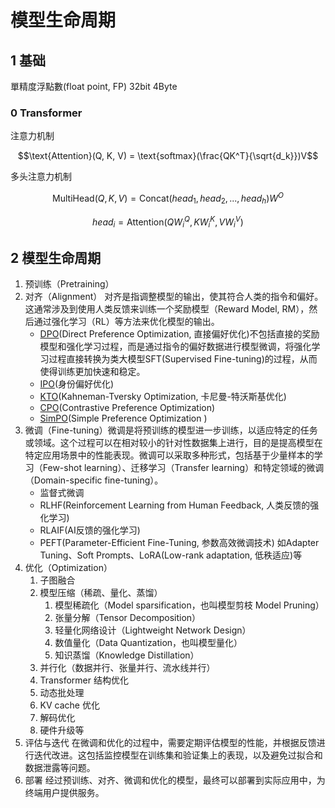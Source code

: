 # 模型生命周期

## 1 基础

單精度浮點數(float point, FP) 32bit 4Byte

### 0 Transformer

注意力机制

$$\text{Attention}(Q, K, V) = \text{softmax}(\frac{QK^T}{\sqrt{d_k}})V$$

多头注意力机制

$$\text{MultiHead}(Q, K, V) = \text{Concat}(head_1, head_2, ..., head_h)W^O$$

$$head_i = \text{Attention}(QW_i^Q, KW_i^K, VW_i^V)$$

## 2 模型生命周期

1. 预训练（Pretraining）
2. 对齐（Alignment） 对齐是指调整模型的输出，使其符合人类的指令和偏好。这通常涉及到使用人类反馈来训练一个奖励模型（Reward Model, RM），然后通过强化学习（RL）等方法来优化模型的输出。
   - [DPO](https://arxiv.org/abs/2305.18290)(Direct Preference Optimization, 直接偏好优化)不包括直接的奖励模型和强化学习过程，而是通过指令的偏好数据进行模型微调，将强化学习过程直接转换为类大模型SFT(Supervised Fine-tuning)的过程，从而使得训练更加快速和稳定。
   - [IPO](https://arxiv.org/abs/2310.12036)(身份偏好优化)
   - [KTO](https://arxiv.org/abs/2402.01306)(Kahneman-Tversky Optimization, 卡尼曼-特沃斯基优化)
   - [CPO](https://arxiv.org/abs/2401.08417)(Contrastive Preference Optimization)
   - [SimPO](https://github.com/princeton-nlp/SimPO)(Simple Preference Optimization )
3. 微调（Fine-tuning）微调是将预训练的模型进一步训练，以适应特定的任务或领域。这个过程可以在相对较小的针对性数据集上进行，目的是提高模型在特定应用场景中的性能表现。微调可以采取多种形式，包括基于少量样本的学习（Few-shot learning）、迁移学习（Transfer learning）和特定领域的微调（Domain-specific fine-tuning）。
   - 监督式微调
   - RLHF(Reinforcement Learning from Human Feedback, 人类反馈的强化学习)
   - RLAIF(AI反馈的强化学习)
   - PEFT(Parameter-Efficient Fine-Tuning, 参数高效微调技术) 如Adapter Tuning、Soft Prompts、LoRA(Low-rank adaptation, 低秩适应)等
4. 优化（Optimization）
   1. 子图融合
   2. 模型压缩（稀疏、量化、蒸馏）
      1. 模型稀疏化（Model sparsification，也叫模型剪枝 Model Pruning）
      2. 张量分解（Tensor Decomposition）
      3. 轻量化网络设计（Lightweight Network Design）
      4. 数值量化（Data Quantization，也叫模型量化）
      5. 知识蒸馏（Knowledge Distillation）
   3. 并行化（数据并行、张量并行、流水线并行）
   4. Transformer 结构优化
   5. 动态批处理
   6. KV cache 优化
   7. 解码优化
   8. 硬件升级等
5. 评估与迭代 在微调和优化的过程中，需要定期评估模型的性能，并根据反馈进行迭代改进。这包括监控模型在训练集和验证集上的表现，以及避免过拟合和数据泄露等问题。
6. 部署 经过预训练、对齐、微调和优化的模型，最终可以部署到实际应用中，为终端用户提供服务。
